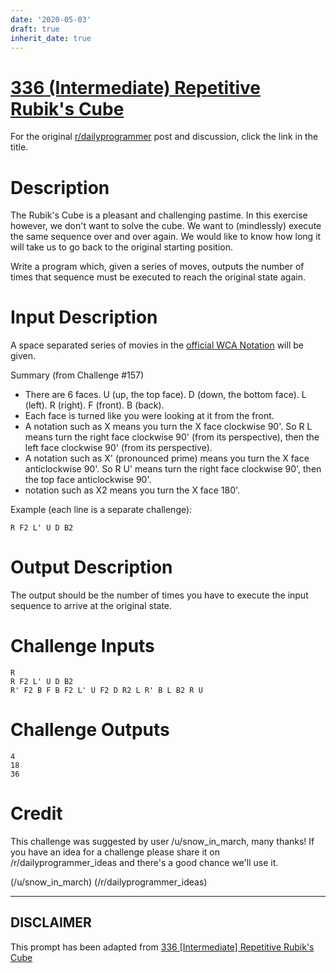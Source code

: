 ```yaml
---
date: '2020-05-03'
draft: true
inherit_date: true
---
```


# [336 (Intermediate) Repetitive Rubik's Cube](https://www.reddit.com/r/dailyprogrammer/comments/776lcz/20171018_challenge_336_intermediate_repetitive/)

For the original [r/dailyprogrammer](https://www.reddit.com/r/dailyprogrammer/) post and discussion, click the link in the title.

# Description
The Rubik's Cube is a pleasant and challenging pastime. In this exercise however, we don't want to solve the cube. We want to (mindlessly) execute the same sequence over and over again. We would like to know how long it will take us to go back to the original starting position.

Write a program which, given a series of moves, outputs the number of times that sequence must be executed to reach the original state again.

# Input Description
A space separated series of movies in the [official WCA Notation](https://www.worldcubeassociation.org/regulations/#article-12-notation) will be given.

Summary (from Challenge #157)
* There are 6 faces. U (up, the top face). D (down, the bottom face). L (left). R (right). F (front). B (back).
* Each face is turned like you were looking at it from the front.
* A notation such as X means you turn the X face clockwise 90'. So R L means turn the right face clockwise 90' (from its perspective), then the left face clockwise 90' (from its perspective).
* A notation such as X' (pronounced prime) means you turn the X face anticlockwise 90'. So R U' means turn the right face clockwise 90', then the top face anticlockwise 90'.
* notation such as X2 means you turn the X face 180'.

Example (each line is a separate challenge): 


```
R F2 L' U D B2
```
# Output Description
The output should be the number of times you have to execute the input sequence to arrive at the original state.

# Challenge Inputs

```
R
R F2 L' U D B2
R' F2 B F B F2 L' U F2 D R2 L R' B L B2 R U
```
# Challenge Outputs

```
4
18
36
```
# Credit
This challenge was suggested by user /u/snow_in_march, many thanks! If you have an idea for a challenge please share it on /r/dailyprogrammer_ideas and there's a good chance we'll use it. 

(/u/snow_in_march)
(/r/dailyprogrammer_ideas)

----
## **DISCLAIMER**
This prompt has been adapted from [336 [Intermediate] Repetitive Rubik's Cube](https://www.reddit.com/r/dailyprogrammer/comments/776lcz/20171018_challenge_336_intermediate_repetitive/
)
